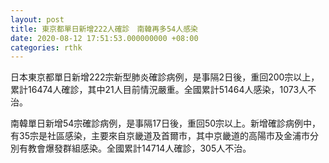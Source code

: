 ```yaml
---
layout: post
title: 東京都單日新增222人確診　南韓再多54人感染
date: 2020-08-12 17:51:53.000000000 +08:00
categories: rthk
---
```


日本東京都單日新增222宗新型肺炎確診病例，是事隔2日後，重回200宗以上，累計16474人確診，其中21人目前情況嚴重。全國累計51464人感染，1073人不治。

南韓單日新增54宗確診病例，是事隔17日後，重回50宗以上。新增確診病例中，有35宗是社區感染，主要來自京畿道及首爾市，其中京畿道的高陽市及金浦市分別有教會爆發群組感染。全國累計14714人確診，305人不治。
